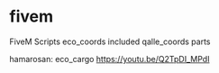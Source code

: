 # fivem
FiveM Scripts
eco_coords included qalle_coords parts

hamarosan: eco_cargo
https://youtu.be/Q2TpDI_MPdI
